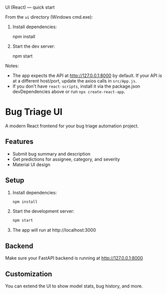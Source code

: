 UI (React) — quick start

From the `ui` directory (Windows cmd.exe):

1. Install dependencies:

   npm install

2. Start the dev server:

   npm start

Notes:
- The app expects the API at http://127.0.0.1:8000 by default. If your API is at a different host/port, update the axios calls in `src/App.js`.
- If you don't have `react-scripts`, install it via the package.json devDependencies above or run `npx create-react-app`.
# Bug Triage UI

A modern React frontend for your bug triage automation project.

## Features
- Submit bug summary and description
- Get predictions for assignee, category, and severity
- Material UI design

## Setup
1. Install dependencies:
   ```sh
   npm install
   ```
2. Start the development server:
   ```sh
   npm start
   ```
3. The app will run at http://localhost:3000

## Backend
Make sure your FastAPI backend is running at http://127.0.0.1:8000

## Customization
You can extend the UI to show model stats, bug history, and more.
